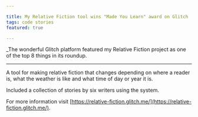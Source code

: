 ```yaml
---

title: My Relative Fiction tool wins "Made You Learn" award on Glitch
tags: code stories
featured: true

---
```


_The wonderful Glitch platform featured my Relative Fiction project as one of the top 8 things in its roundup. 

---

A tool for mak­ing re­l­at­ive fic­tion that changes de­pend­ing on where a reader is, what the weather is like and what time of day or year it is.

Included a col­lec­tion of stor­ies by six writers us­ing the sys­tem.

For more in­form­a­tion visit [https://relative-fiction.glitch.me/](https://relative-fiction.glitch.me/).